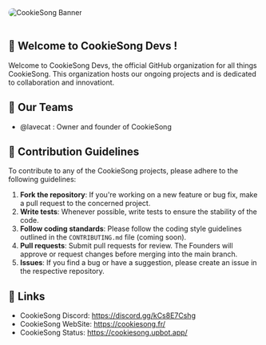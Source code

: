 <div align="left">
  <img 
    src="https://github.com/CookieSong-Devs/.github/raw/refs/heads/main/profile/CookieSong%20Banner%20by%20lirus_12345%20%7C%20lavecat" 
    alt="CookieSong Banner" 
    style="border-radius: 10px;">
  <div>&nbsp;</div>
</div>

## 🍪 Welcome to CookieSong Devs !
Welcome to CookieSong Devs, the official GitHub organization for all things CookieSong. This organization hosts our ongoing projects and is dedicated to collaboration and innovationt.

## 💼 Our Teams 
- @lavecat : Owner and founder of CookieSong 

## 📣 Contribution Guidelines

To contribute to any of the CookieSong projects, please adhere to the following guidelines:

1. **Fork the repository**: If you're working on a new feature or bug fix, make a pull request to the concerned project.
2. **Write tests**: Whenever possible, write tests to ensure the stability of the code.
3. **Follow coding standards**: Please follow the coding style guidelines outlined in the `CONTRIBUTING.md` file (coming soon).
4. **Pull requests**: Submit pull requests for review. The Founders will approve or request changes before merging into the main branch.
5. **Issues**: If you find a bug or have a suggestion, please create an issue in the respective repository.


## 🔗 Links 
- CookieSong Discord: https://discord.gg/kCs8E7Cshg
- CookieSong WebSite: https://cookiesong.fr/
- CookieSong Status: https://cookiesong.upbot.app/
